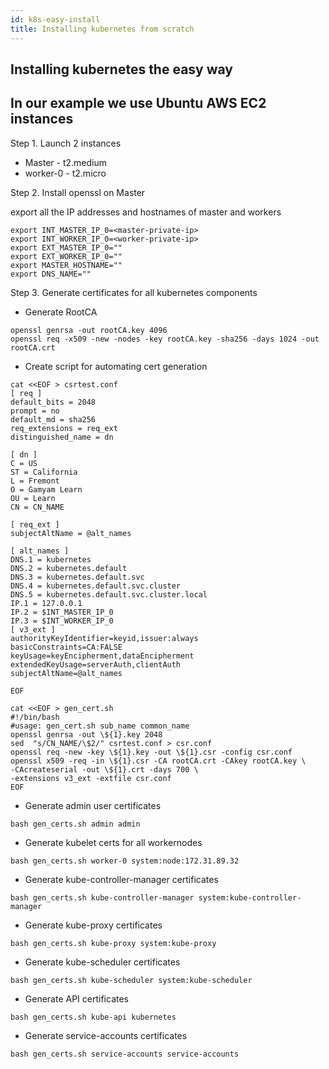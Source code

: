 ```yaml
---
id: k8s-easy-install
title: Installing kubernetes from scratch 
---
```

## Installing kubernetes the easy way
## In our example we use Ubuntu AWS EC2 instances  
Step 1. Launch 2 instances
  * Master - t2.medium
  * worker-0 - t2.micro

Step 2. Install openssl on Master

export all the IP addresses and hostnames of master and workers

```
export INT_MASTER_IP_0=<master-private-ip>
export INT_WORKER_IP_0=<worker-private-ip>
export EXT_MASTER_IP_0=""
export EXT_WORKER_IP_0=""
export MASTER_HOSTNAME=""
export DNS_NAME=""
```

Step 3. Generate certificates for all kubernetes components

* Generate RootCA

```
openssl genrsa -out rootCA.key 4096
openssl req -x509 -new -nodes -key rootCA.key -sha256 -days 1024 -out rootCA.crt
```

* Create script for automating cert generation 

```
cat <<EOF > csrtest.conf
[ req ]
default_bits = 2048
prompt = no
default_md = sha256
req_extensions = req_ext
distinguished_name = dn

[ dn ]
C = US
ST = California
L = Fremont
O = Gamyam Learn
OU = Learn
CN = CN_NAME

[ req_ext ]
subjectAltName = @alt_names

[ alt_names ]
DNS.1 = kubernetes
DNS.2 = kubernetes.default
DNS.3 = kubernetes.default.svc
DNS.4 = kubernetes.default.svc.cluster
DNS.5 = kubernetes.default.svc.cluster.local
IP.1 = 127.0.0.1
IP.2 = $INT_MASTER_IP_0
IP.3 = $INT_WORKER_IP_0
[ v3_ext ]
authorityKeyIdentifier=keyid,issuer:always
basicConstraints=CA:FALSE
keyUsage=keyEncipherment,dataEncipherment
extendedKeyUsage=serverAuth,clientAuth
subjectAltName=@alt_names

EOF
```
```
cat <<EOF > gen_cert.sh
#!/bin/bash
#usage: gen_cert.sh sub_name common_name
openssl genrsa -out \${1}.key 2048
sed  "s/CN_NAME/\$2/" csrtest.conf > csr.conf
openssl req -new -key \${1}.key -out \${1}.csr -config csr.conf
openssl x509 -req -in \${1}.csr -CA rootCA.crt -CAkey rootCA.key \
-CAcreateserial -out \${1}.crt -days 700 \
-extensions v3_ext -extfile csr.conf
EOF

```
* Generate admin user certificates

```
bash gen_certs.sh admin admin
```

* Generate kubelet certs for all workernodes

```
bash gen_certs.sh worker-0 system:node:172.31.89.32
```

* Generate kube-controller-manager certificates
```
bash gen_certs.sh kube-controller-manager system:kube-controller-manager
```

* Generate kube-proxy certificates
```
bash gen_certs.sh kube-proxy system:kube-proxy
```
* Generate kube-scheduler certificates
```
bash gen_certs.sh kube-scheduler system:kube-scheduler
```
* Generate API certificates
```
bash gen_certs.sh kube-api kubernetes
```
* Generate service-accounts certificates
```
bash gen_certs.sh service-accounts service-accounts
```

